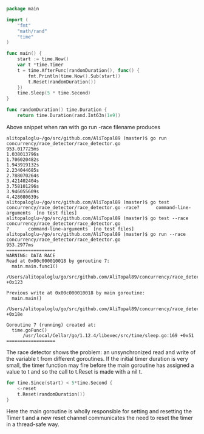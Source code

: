 ```go
package main

import (
	"fmt"
	"math/rand"
	"time"
)

func main() {
	start := time.Now()
	var t *time.Timer
	t = time.AfterFunc(randomDuration(), func() {
		fmt.Println(time.Now().Sub(start))
		t.Reset(randomDuration())
	})
	time.Sleep(5 * time.Second)
}

func randomDuration() time.Duration {
    return time.Duration(rand.Int63n(1e9))
```
Above snippet when ran with go run -race filename produces

```
alitopaloglu~/go/src/github.com/AliTopal89 (master)$ go run concurrency/race_detector/race_detector.go
953.017725ms
1.038013796s
1.706020482s
1.943919132s
2.234044685s
2.788070264s
3.421402404s
3.758101296s
3.946055609s
4.428080639s
alitopaloglu~/go/src/github.com/AliTopal89 (master)$ go test concurrency/race_detector/race_detector.go -race?   	command-line-arguments	[no test files]
alitopaloglu~/go/src/github.com/AliTopal89 (master)$ go test --race concurrency/race_detector/race_detector.go
?   	command-line-arguments	[no test files]
alitopaloglu~/go/src/github.com/AliTopal89 (master)$ go run --race concurrency/race_detector/race_detector.go
953.2977ms
==================
WARNING: DATA RACE
Read at 0x00c000010018 by goroutine 7:
  main.main.func1()
      /Users/alitopaloglu/go/src/github.com/AliTopal89/concurrency/race_detector/race_detector.go:14 +0x123

Previous write at 0x00c000010018 by main goroutine:
  main.main()
      /Users/alitopaloglu/go/src/github.com/AliTopal89/concurrency/race_detector/race_detector.go:12 +0x18e

Goroutine 7 (running) created at:
  time.goFunc()
      /usr/local/Cellar/go/1.12.4/libexec/src/time/sleep.go:169 +0x51
==================

```

The race detector shows the problem: an unsynchronized read and write of the variable t from different goroutines. If the initial timer duration is very small, the timer function may fire before the main goroutine has assigned a value to t and so the call to t.Reset is made with a nil t.

```go
for time.Since(start) < 5*time.Second {
    <-reset
    t.Reset(randomDuration())
}
```

Here the main goroutine is wholly responsible for setting and resetting the Timer t and a new reset channel communicates the need to reset the timer in a thread-safe way.
